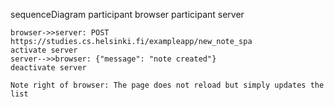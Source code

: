 sequenceDiagram
    participant browser
    participant server

    browser->>server: POST https://studies.cs.helsinki.fi/exampleapp/new_note_spa
    activate server
    server-->>browser: {"message": "note created"}
    deactivate server

    Note right of browser: The page does not reload but simply updates the list